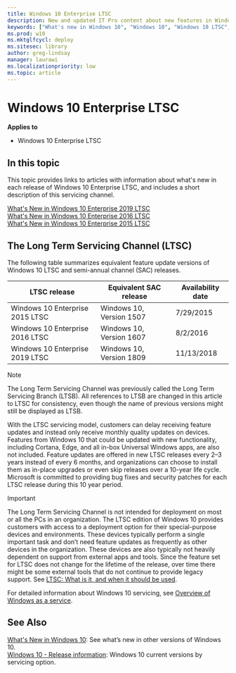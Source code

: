 ```yaml
---
title: Windows 10 Enterprise LTSC
description: New and updated IT Pro content about new features in Windows 10, LTSC (also known as Windows 10 LTSB).
keywords: ["What's new in Windows 10", "Windows 10", "Windows 10 LTSC", "Windows 10 LTSB"]
ms.prod: w10
ms.mktglfcycl: deploy
ms.sitesec: library
author: greg-lindsay
manager: laurawi
ms.localizationpriority: low
ms.topic: article
---
```


# Windows 10 Enterprise LTSC

**Applies to**
-   Windows 10 Enterprise LTSC

## In this topic

This topic provides links to articles with information about what's new in each release of Windows 10 Enterprise LTSC, and includes a short description of this servicing channel. 

[What's New in Windows 10 Enterprise 2019 LTSC](whats-new-windows-10-2019.md)<br>
[What's New in Windows 10 Enterprise 2016 LTSC](whats-new-windows-10-2016.md)<br>
[What's New in Windows 10 Enterprise 2015 LTSC](whats-new-windows-10-2015.md)

## The Long Term Servicing Channel (LTSC)

The following table summarizes equivalent feature update versions of Windows 10 LTSC and semi-annual channel (SAC) releases.

| LTSC release | Equivalent SAC release | Availability date |
| --- | --- | --- |
| Windows 10 Enterprise 2015 LTSC  | Windows 10, Version 1507 | 7/29/2015 |
| Windows 10 Enterprise 2016 LTSC  | Windows 10, Version 1607 | 8/2/2016 |
| Windows 10 Enterprise 2019 LTSC  | Windows 10, Version 1809 | 11/13/2018 |

>[!NOTE]
>The Long Term Servicing Channel was previously called the Long Term Servicing Branch (LTSB). All references to LTSB are changed in this article to LTSC for consistency, even though the name of previous versions might still be displayed as LTSB.

With the LTSC servicing model, customers can delay receiving feature updates and instead only receive monthly quality updates on devices. Features from Windows 10 that could be updated with new functionality, including Cortana, Edge, and all in-box Universal Windows apps, are also not included. Feature updates are offered in new LTSC releases every 2–3 years instead of every 6 months, and organizations can choose to install them as in-place upgrades or even skip releases over a 10-year life cycle. Microsoft is committed to providing bug fixes and security patches for each LTSC release during this 10 year period. 

>[!IMPORTANT]
>The Long Term Servicing Channel is not intended for deployment on most or all the PCs in an organization. The LTSC edition of Windows 10 provides customers with access to a deployment option for their special-purpose devices and environments. These devices typically perform a single important task and don’t need feature updates as frequently as other devices in the organization. These devices are also typically not heavily dependent on support from external apps and tools. Since the feature set for LTSC does not change for the lifetime of the release, over time there might be some external tools that do not continue to provide legacy support. See [LTSC: What is it, and when it should be used](https://techcommunity.microsoft.com/t5/Windows-IT-Pro-Blog/LTSC-What-is-it-and-when-should-it-be-used/ba-p/293181).
 
For detailed information about Windows 10 servicing, see [Overview of Windows as a service](/windows/deployment/update/waas-overview).

## See Also

[What's New in Windows 10](https://docs.microsoft.com/windows/whats-new/): See what’s new in other versions of Windows 10.<br>
[Windows 10 - Release information](https://docs.microsoft.com/windows/windows-10/release-information): Windows 10 current versions by servicing option.

